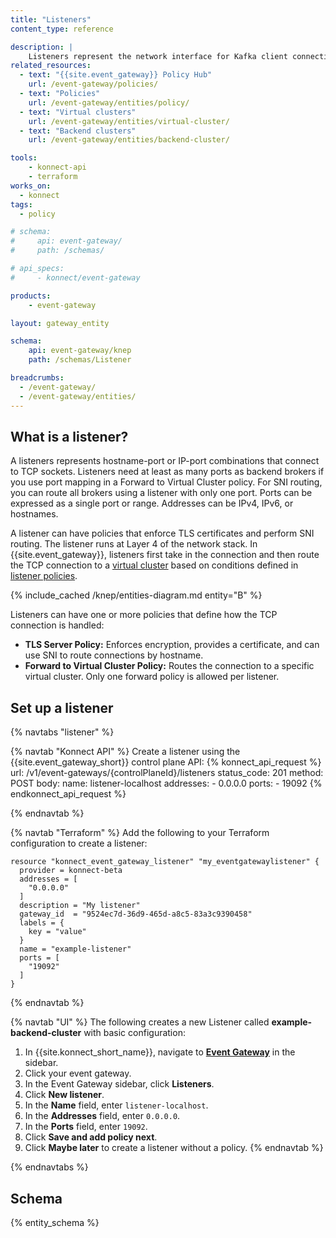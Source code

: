 ```yaml
---
title: "Listeners"
content_type: reference

description: |
    Listeners represent the network interface for Kafka client connections over TCP.
related_resources:
  - text: "{{site.event_gateway}} Policy Hub"
    url: /event-gateway/policies/
  - text: "Policies"
    url: /event-gateway/entities/policy/
  - text: "Virtual clusters"
    url: /event-gateway/entities/virtual-cluster/
  - text: "Backend clusters"
    url: /event-gateway/entities/backend-cluster/

tools:
    - konnect-api
    - terraform
works_on:
  - konnect
tags:
  - policy

# schema:
#     api: event-gateway/
#     path: /schemas/

# api_specs:
#     - konnect/event-gateway

products:
    - event-gateway

layout: gateway_entity

schema:
    api: event-gateway/knep
    path: /schemas/Listener

breadcrumbs:
  - /event-gateway/
  - /event-gateway/entities/
---
```


## What is a listener?

A listeners represents hostname-port or IP-port combinations that connect to TCP sockets. Listeners need at least as many ports as backend brokers if you use port mapping in a Forward to Virtual Cluster policy. For SNI routing, you can route all brokers using a listener with only one port. Ports can be expressed as a single port or range. Addresses can be IPv4, IPv6, or hostnames.

A listener can have policies that enforce TLS certificates and perform SNI routing. The listener runs at Layer 4 of the network stack. In {{site.event_gateway}}, listeners first take in the connection and then route the TCP connection to a [virtual cluster](/event-gateway/entities/virtual-cluster/) based on conditions defined in [listener policies](/event-gateway/entities/policy/#listener-policies).

{% include_cached /knep/entities-diagram.md entity="B" %}

Listeners can have one or more policies that define how the TCP connection is handled:
* **TLS Server Policy:** Enforces encryption, provides a certificate, and can use SNI to route connections by hostname.
* **Forward to Virtual Cluster Policy:** Routes the connection to a specific virtual cluster. Only one forward policy is allowed per listener.

## Set up a listener

{% navtabs "listener" %}

{% navtab "Konnect API" %}
Create a listener using the {{site.event_gateway_short}} control plane API:
{% konnect_api_request %}
url: /v1/event-gateways/{controlPlaneId}/listeners
status_code: 201
method: POST
body:
    name: listener-localhost
    addresses:
    - 0.0.0.0
    ports:
    - 19092
{% endkonnect_api_request %}

{% endnavtab %}

{% navtab "Terraform" %}
Add the following to your Terraform configuration to create a listener:
```hcl
resource "konnect_event_gateway_listener" "my_eventgatewaylistener" {
  provider = konnect-beta
  addresses = [
    "0.0.0.0"
  ]
  description = "My listener"
  gateway_id  = "9524ec7d-36d9-465d-a8c5-83a3c9390458"
  labels = {
    key = "value"
  }
  name = "example-listener"
  ports = [
    "19092"
  ]
}
```

{% endnavtab %}

{% navtab "UI" %}
The following creates a new Listener called **example-backend-cluster** with basic configuration:
1. In {{site.konnect_short_name}}, navigate to [**Event Gateway**](https://cloud.konghq.com/event-gateway/) in the sidebar.
1. Click your event gateway.
1. In the Event Gateway sidebar, click **Listeners**.
1. Click **New listener**.
1. In the **Name** field, enter `listener-localhost`.
1. In the **Addresses** field, enter `0.0.0.0`.
1. In the **Ports** field, enter `19092`.
1. Click **Save and add policy next**.
1. Click **Maybe later** to create a listener without a policy.
{% endnavtab %}

{% endnavtabs %}

## Schema

{% entity_schema %}
